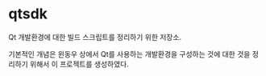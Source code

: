 # qtsdk
Qt 개발환경에 대한 빌드 스크립트를 정리하기 위한 저장소.

기본적인 개념은 윈동우 상에서 Qt를 사용하는 개발환경을 구성하는 것에 대한 것을 정리하기 위해서 이 프로젝트를 생성하였다.
